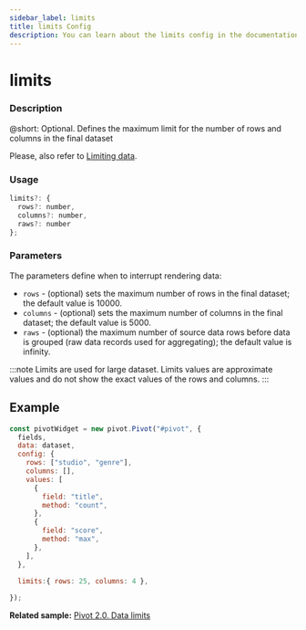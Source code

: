 ```yaml
---
sidebar_label: limits
title: limits Config
description: You can learn about the limits config in the documentation of the DHTMLX JavaScript Pivot library. Browse developer guides and API reference, try out code examples and live demos, and download a free 30-day evaluation version of DHTMLX Pivot.
---
```


# limits

### Description

@short: Optional. Defines the maximum limit for the number of rows and columns in the final dataset

Please, also refer to [Limiting data](/guides/working-with-data#limiting-loaded-data).

### Usage

~~~jsx
limits?: {
  rows?: number,
  columns?: number,
  raws?: number
};
~~~

### Parameters

The parameters define when to interrupt rendering data:

- `rows` - (optional) sets the maximum number of rows in the final dataset; the default value is 10000.
- `columns` - (optional) sets the maximum number of columns in the final dataset; the default value is 5000.
- `raws` - (optional) the maximum number of source data rows before data is grouped (raw data records used for aggregating); the default value is infinity. 

:::note
Limits are used for large dataset. Limits values are approximate values and do not show the exact values of the rows and columns.
:::

## Example

~~~jsx {19}
const pivotWidget = new pivot.Pivot("#pivot", {
  fields,
  data: dataset,
  config: {
    rows: ["studio", "genre"],
    columns: [],
    values: [
      {
        field: "title",
        method: "count",
      },
      {
        field: "score",
        method: "max",
      },
    ],
  },

  limits:{ rows: 25, columns: 4 },
  
});
~~~

**Related sample:** [Pivot 2.0. Data limits](https://snippet.dhtmlx.com/7ryns8oe)